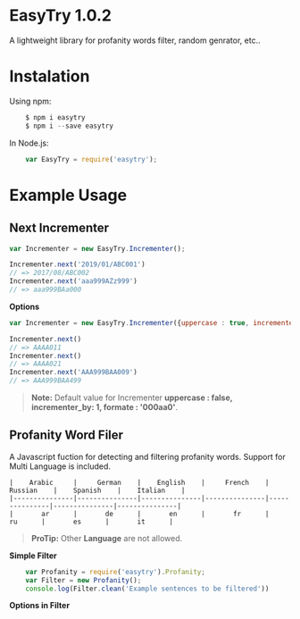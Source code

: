 # EasyTry 1.0.2

A lightweight   library for profanity words filter, random genrator, etc..
  
# Instalation 

Using npm:   
```js   
    $ npm i easytry
    $ npm i --save easytry 
```

In Node.js: 
```js   
    var EasyTry = require('easytry');
```

# Example Usage   

## Next Incrementer

```js   
var Incrementer = new EasyTry.Incrementer();

Incrementer.next('2019/01/ABC001')
// => 2017/08/ABC002
Incrementer.next('aaa999AZz999')
// => aaa999BAa000
```

**Options**

```js   
var Incrementer = new EasyTry.Incrementer({uppercase : true, incrementer_by: 10, formate : 'aaAA001'});

Incrementer.next()
// => AAAA011
Incrementer.next()
// => AAAA021
Incrementer.next('AAA999BAA009')
// => AAA999BAA499
```
> **Note:** Default value for Incrementer  **uppercase : false, incrementer_by: 1, formate : '000aa0'**.


## Profanity Word Filer
 A Javascript fuction for detecting and filtering profanity words. Support for Multi Language is included.

    |    Arabic     |     German    |    English    |     French    |    Russian    |    Spanish    |    Italian    |
    |---------------|---------------|---------------|---------------|---------------|---------------|---------------|
    |       ar      |       de      |       en      |       fr      |       ru      |       es      |       it      |
     
> **ProTip:** Other **Language** are not allowed.

**Simple Filter**

```js   
    var Profanity = require('easytry').Profanity;
    var Filter = new Profanity();
    console.log(Filter.clean('Example sentences to be filtered'))
```
**Options in Filter**

```js   

```

